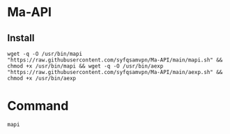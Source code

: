 # Ma-API

## Install
```
wget -q -O /usr/bin/mapi "https://raw.githubusercontent.com/syfqsamvpn/Ma-API/main/mapi.sh" && chmod +x /usr/bin/mapi && wget -q -O /usr/bin/aexp "https://raw.githubusercontent.com/syfqsamvpn/Ma-API/main/aexp.sh" && chmod +x /usr/bin/aexp
```

# Command
```
mapi
```
